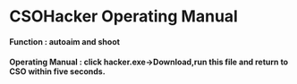 # CSOHacker Operating Manual

#### Function : autoaim and shoot 
#### Operating Manual : click hacker.exe->Download,run this file and return to CSO within five seconds.
